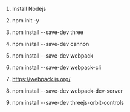 1) Install Nodejs
2) npm init -y
3) npm install --save-dev three
4) npm install --save-dev cannon
5) npm install --save-dev webpack 
6) npm install --save-dev webpack-cli

7) https://webpack.js.org/

8) npm install --save-dev  webpack-dev-server

9) npm install --save-dev  threejs-orbit-controls



